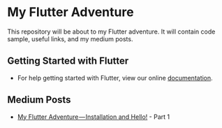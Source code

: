 # My Flutter Adventure

This repository will be about to my Flutter adventure. It will contain code sample, useful links, and my medium posts.

## Getting Started with Flutter

* For help getting started with Flutter, view our online [documentation](http://flutter.io/).

## Medium Posts

* [My Flutter Adventure — Installation and Hello!](https://medium.com/p/5eee6d1ff5ee/edit) - Part 1
